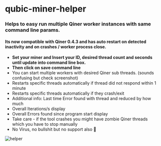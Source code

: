 # qubic-miner-helper

### Helps to easy run multiple Qiner worker instances with same command line params.
#### Its now compatible with Qiner 0.4.3 and has auto restart on detected inactivity and on crashes / worker process close. 

- **Set your miner and Insert your ID, desired thread count and seconds until update into command line box.** 
- **Then click on save command line**
- You can start multiple workers with desired Qiner sub threads. (sounds confusing but check screenshot)
- Restarts specific threads automatically if thread did not respond within 1 minute
- Restarts specific threads automatically if they crash/exit
- Additional info: Last time Error found with thread and reduced by how much
- Overall Iterations/s display
- Overall Errors found since program start display
- Take care - if the tool crashes you might have zombie Qiner threads which you have to stop manually
- No Virus, no bullshit but no support also 🙂 

![helper](https://user-images.githubusercontent.com/1867828/149232742-8e966c5a-7578-40ad-8050-e249af7b7129.png)

